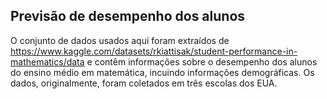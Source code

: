 ## Previsão de desempenho dos alunos

O conjunto de dados usados aqui foram extraídos de https://www.kaggle.com/datasets/rkiattisak/student-performance-in-mathematics/data e contêm informações sobre o desempenho dos alunos do ensino médio em matemática, incuindo informações demográficas. Os dados, originalmente, foram coletados em três escolas dos EUA. 


